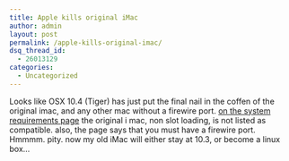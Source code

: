 ```yaml
---
title: Apple kills original iMac
author: admin
layout: post
permalink: /apple-kills-original-imac/
dsq_thread_id:
  - 26013129
categories:
  - Uncategorized
---
```

Looks like OSX 10.4 (Tiger) has just put the final nail in the coffen of the original imac, and any other mac without a firewire port. [on the system requirements page][1] the original i mac, non slot loading, is not listed as compatible. also, the page says that you must have a firewire port. Hmmmm. pity. now my old iMac will either stay at 10.3, or become a linux box&#8230;

 [1]: http://www.apple.com/macosx/upgrade/requirements.html